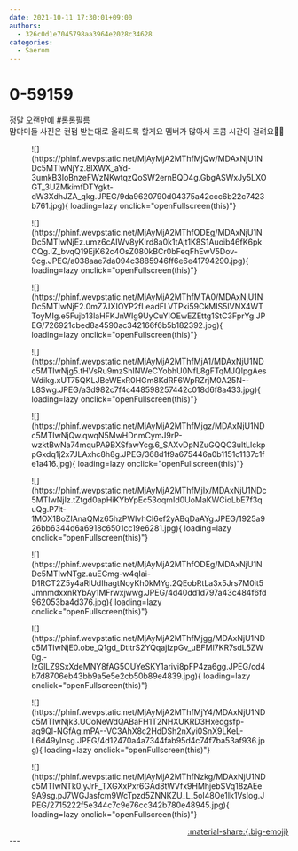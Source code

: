 ```yaml
---
date: 2021-10-11 17:30:01+09:00
authors:
  - 326c0d1e7045798aa3964e2028c34628
categories:
  - Saerom
---
```


# 0-59159

<div class="post-container" markdown="1">
<div class="content-container md-sidebar__scrollwrap" markdown="1">

정말 오랜만에 \#롬롬필름 <br>먐먀미들 사진은 컨펌 받는대로 올리도록 할게요 멤버가 많아서 초콤 시간이 걸려요🙏🏻
<figure markdown="1">
![](https://phinf.wevpstatic.net/MjAyMjA2MThfMjQw/MDAxNjU1NDc5MTIwNjYz.8lXWX_aYd-3umkB3IoBnzeFWzNKwtqzQoSW2ernBQD4g.GbgASWxJy5LXOGT_3UZMkimfDTYgkt-dW3XdhJZA_qkg.JPEG/9da9620790d04375a42ccc6b22c7423b761.jpg){ loading=lazy onclick="openFullscreen(this)"}
</figure>

<figure markdown="1">
![](https://phinf.wevpstatic.net/MjAyMjA2MThfODEg/MDAxNjU1NDc5MTIwNjEz.umz6cAIWv8yKIrd8a0k1tAjt1K8S1Auoib46fK6pkCQg.IZ_bvqQ19EjK62c4OsZ080kBCr0bFeqFhEwV5Dov-9cg.JPEG/a038aae7da094c3885946ff6e6e41794290.jpg){ loading=lazy onclick="openFullscreen(this)"}
</figure>

<figure markdown="1">
![](https://phinf.wevpstatic.net/MjAyMjA2MThfMTA0/MDAxNjU1NDc5MTIwNjE2.0mZ7JXIOYP2fLeadFLVTPki59CkMIS5IVNX4WTToyMIg.e5Fujb13laHFKJnWIg9UyCuYIOEwEZEttg1StC3FprYg.JPEG/726921cbed8a4590ac342166f6b5b182392.jpg){ loading=lazy onclick="openFullscreen(this)"}
</figure>

<figure markdown="1">
![](https://phinf.wevpstatic.net/MjAyMjA2MThfMjA1/MDAxNjU1NDc5MTIwNjg5.tHVsRu9mzShINWeCYobhU0NfL8gFTqMJQlpgAesWdikg.xUT75QKLJBeWExR0HGm8KdRF6WpRZrjM0A25N--L8Swg.JPEG/a3d982c7f4c448598257442c018d6f8a433.jpg){ loading=lazy onclick="openFullscreen(this)"}
</figure>

<figure markdown="1">
![](https://phinf.wevpstatic.net/MjAyMjA2MThfMjgz/MDAxNjU1NDc5MTIwNjQw.qwqN5MwHDnmCymJ9rP-wzktBwNa74mquPA9BXSfawYcg.6_SAXvDpNZuGQQC3ultLlckppGxdq1j2x7JLAxhc8h8g.JPEG/368d1f9a675446a0b1151c1137c1fe1a416.jpg){ loading=lazy onclick="openFullscreen(this)"}
</figure>

<figure markdown="1">
![](https://phinf.wevpstatic.net/MjAyMjA2MThfMjIx/MDAxNjU1NDc5MTIwNjIz.tZtgd0apHiKYbYpEc53oqmId0UoMaKWCioLbE7f3quQg.P7lt-1MOX1BoZIAnaQMz65hzPWIvhCl6ef2yABqDaAYg.JPEG/1925a926bb6344d6a6918c6501cc19e6281.jpg){ loading=lazy onclick="openFullscreen(this)"}
</figure>

<figure markdown="1">
![](https://phinf.wevpstatic.net/MjAyMjA2MThfODEg/MDAxNjU1NDc5MTIwNTgz.auEGmg-w4qIai-D1RCT2Z5y4aRlUdIhagtNoyKh0kMYg.2QEobRtLa3x5Jrs7M0it5JmnmdxxnRYbAy1MFrwxjwwg.JPEG/4d40dd1d797a43c484f6fd962053ba4d376.jpg){ loading=lazy onclick="openFullscreen(this)"}
</figure>

<figure markdown="1">
![](https://phinf.wevpstatic.net/MjAyMjA2MThfMjgg/MDAxNjU1NDc5MTIwNjE0.obe_Q1gd_DtitrS2YQqajIzpGv_uBFMl7KR7sdL5ZW0g.-IzGlLZ9SxXdeMNY8fAG5OUYeSKY1arivi8pFP4za6gg.JPEG/cd4b7d8706eb43bb9a5e5e2cb50b89e4839.jpg){ loading=lazy onclick="openFullscreen(this)"}
</figure>

<figure markdown="1">
![](https://phinf.wevpstatic.net/MjAyMjA2MThfMjY4/MDAxNjU1NDc5MTIwNjk3.UCoNeWdQABaFH1T2NHXUKRD3Hxeqgsfp-aq9Ql-NGfAg.mPA--VC3AhX8c2HdDSh2nXyi0SnX9LKeL-L6d49ylnsg.JPEG/4d12470a4a7344fab95d4c74f7ba53af936.jpg){ loading=lazy onclick="openFullscreen(this)"}
</figure>

<figure markdown="1">
![](https://phinf.wevpstatic.net/MjAyMjA2MThfNzkg/MDAxNjU1NDc5MTIwNTk0.yJrF_TXGXxPxr6GAd8tWVfx9HMhjebSVq18zAEe9A9sg.pJ7WGJasfcm9WcTpzd5ZNNKZU_L_5ol48Oe1Ik1VsIog.JPEG/2715222f5e344c7c9e76cc342b780e48945.jpg){ loading=lazy onclick="openFullscreen(this)"}
</figure>


</div>
</div>

<div style="text-align: right;" markdown="1">
<a href="https://weverse.io/fromis9/artist/0-59159" style="text-align: right;">:material-share:{.big-emoji}</a>
</div>
---
